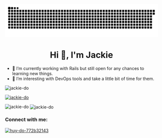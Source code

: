 <img src="https://github.com/jackie-do/jackie-do/blob/main/github-snake.svg" alt="github"/>

<h1 align="center">Hi 👋, I'm Jackie</h1>

- 🔭 I’m currently working with Rails but still
open for any chances to learning new things.
- 🌱 I’m interesting with DevOps tools and take a little bit of time for them.


<p align="left"> <img src="https://komarev.com/ghpvc/?username=jackie-do&label=Profile%20views&color=0e75b6&style=flat" alt="jackie-do" /> </p>

<p align="left"> <a href="https://github.com/ryo-ma/github-profile-trophy"><img src="https://github-profile-trophy.vercel.app/?username=jackie-do" alt="jackie-do" /></a> </p>

<p><img align="left" src="https://github-readme-stats.vercel.app/api/top-langs?username=jackie-do&show_icons=true&locale=en&layout=compact" alt="jackie-do" /></p>

<p>&nbsp;<img align="center" src="https://github-readme-stats.vercel.app/api?username=jackie-do&show_icons=true&locale=en" alt="jackie-do" /></p>


<h3 align="left">Connect with me:</h3>
<p align="left">
<a href="https://www.linkedin.com/in/huy-do-772b32143/" target="_blank"><img align="center" src="https://raw.githubusercontent.com/rahuldkjain/github-profile-readme-generator/master/src/images/icons/Social/linked-in-alt.svg" alt="huy-do-772b32143" height="30" width="40" /></a>
</p>


